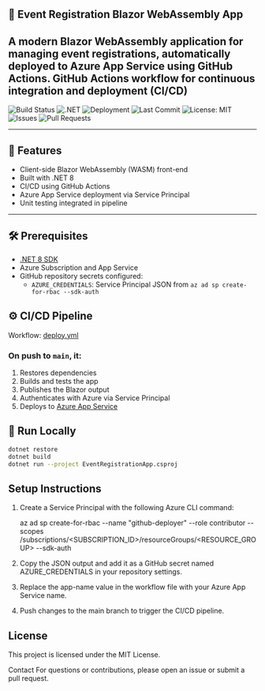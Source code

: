 ## 🎫 Event Registration Blazor WebAssembly App
A modern **Blazor WebAssembly** application for managing event registrations, automatically deployed to **Azure App Service** using GitHub Actions.
GitHub Actions workflow for continuous integration and deployment (CI/CD)  
---
![Build Status](https://github.com/ftedeus/EventRegistrationApp/actions/workflows/deploy.yml/badge.svg)
![.NET](https://img.shields.io/badge/.NET-8.0-blueviolet?logo=dotnet)
![Deployment](https://img.shields.io/github/deployments/ftedeus/EventRegistrationApp/Production?label=deployed)
![Last Commit](https://img.shields.io/github/last-commit/ftedeus/EventRegistrationApp)
![License: MIT](https://img.shields.io/badge/License-MIT-yellow.svg)
![Issues](https://img.shields.io/github/issues/ftedeus/EventRegistrationApp)
![Pull Requests](https://img.shields.io/github/issues-pr/ftedeus/EventRegistrationApp)


---

## 🚀 Features

- Client-side Blazor WebAssembly (WASM) front-end
- Built with .NET 8
- CI/CD using GitHub Actions
- Azure App Service deployment via Service Principal
- Unit testing integrated in pipeline

---

## 🛠 Prerequisites

- [.NET 8 SDK](https://dotnet.microsoft.com/download/dotnet/8.0)
- Azure Subscription and App Service
- GitHub repository secrets configured:
  - `AZURE_CREDENTIALS`: Service Principal JSON from `az ad sp create-for-rbac --sdk-auth`


## ⚙️ CI/CD Pipeline

Workflow: [deploy.yml](.github/workflows/deploy.yml)

### On push to `main`, it:

1. Restores dependencies
2. Builds and tests the app
3. Publishes the Blazor output
4. Authenticates with Azure via Service Principal
5. Deploys to [Azure App Service](https://portal.azure.com/)


## 🧪 Run Locally

```bash
dotnet restore
dotnet build
dotnet run --project EventRegistrationApp.csproj
```

## Setup Instructions

1. Create a Service Principal with the following Azure CLI command:

   az ad sp create-for-rbac --name "github-deployer" --role contributor --scopes /subscriptions/<SUBSCRIPTION_ID>/resourceGroups/<RESOURCE_GROUP> --sdk-auth

2. Copy the JSON output and add it as a GitHub secret named AZURE_CREDENTIALS in your repository settings.

3. Replace the app-name value in the workflow file with your Azure App Service name.

4. Push changes to the main branch to trigger the CI/CD pipeline.


## License
This project is licensed under the MIT License.

Contact
For questions or contributions, please open an issue or submit a pull request.

 
